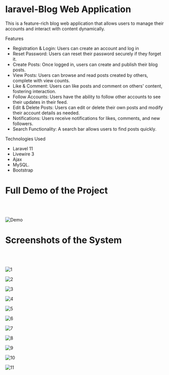 # laravel-Blog Web Application


This is a feature-rich blog web application that allows users to manage their accounts and interact with content dynamically.

Features
<ul> <li>Registration & Login: Users can create an account and log in</li> <li>Reset Password: Users can reset their password securely if they forget it.</li> <li>Create Posts: Once logged in, users can create and publish their blog posts.</li> <li>View Posts: Users can browse and read posts created by others, complete with view counts.</li> <li>Like & Comment: Users can like posts and comment on others' content, fostering interaction.</li> <li>Follow Accounts: Users have the ability to follow other accounts to see their updates in their feed.</li> <li>Edit & Delete Posts: Users can edit or delete their own posts and modify their account details as needed.</li> <li>Notifications: Users receive notifications for likes, comments, and new followers.</li> <li>Search Functionality: A search bar allows users to find posts quickly.</li> </ul>

Technologies Used<br>

<ul> <li>Laravel 11</li> <li>Livewire 3</li> <li>Ajax</li> <li>MySQL.</li> <li>Bootstrap</li> </ul>

<h1>Full Demo of the Project</h1>
<br><br>

![Demo](https://github.com/user-attachments/assets/e439aad5-6ecb-4b4f-8cd8-d7131c3e3af2)


<h1>Screenshots of the System</h1><br><br> 


![1](https://github.com/user-attachments/assets/5fe14197-86df-4956-a04f-0f9041e6f99a)

![2](https://github.com/user-attachments/assets/1fc2fda9-c9d6-4728-b367-9cbf768f6592)

![3](https://github.com/user-attachments/assets/055549ae-69d1-4580-aade-26ff436dde91)

![4](https://github.com/user-attachments/assets/bafcb803-28cd-45b6-b8f5-f4ef2b2c1d93)

![5](https://github.com/user-attachments/assets/c7d2a3d2-003a-4033-880d-88e0c8552409)

![6](https://github.com/user-attachments/assets/64971499-b9be-4347-834b-ccc9fe59fbaf)

![7](https://github.com/user-attachments/assets/c6dae7ff-872f-453b-bca7-8dcec15e125a)

![8](https://github.com/user-attachments/assets/d122aba0-d2f9-4626-bcb7-ea4f045b7ed7)

![9](https://github.com/user-attachments/assets/64374f50-a387-4305-8c2d-a5bd37e149c5)

![10](https://github.com/user-attachments/assets/7b18a7ad-4a4d-4fc3-bf03-a7f0f975d7f0)

![11](https://github.com/user-attachments/assets/8df18dac-ca9f-4ea4-97de-1bcd1609cab1)




